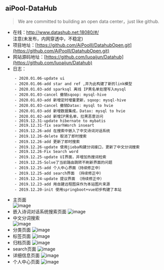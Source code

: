 ## aiPool-DataHub
 
> We are committed to building an open data center，just like github.

- 在线：http://www.datashub.net:18080/#/   
注意(未发布，内网穿透中，不稳定)
- 项目地址：[https://github.com/AiPoolll/DatahubOpen.git](https://github.com/AiPoolll/DatahubOpen.git)
- 网站源码地址：[https://github.com/luoaijun/Datahub](https://github.com/luoaijun/Datahub)
- 日志：

```
    - 2020.01.06-update ui
    - 2020.01.06-add star and ref ,并为此构建了新的link模型
    - 2020.01.03-add sparksql 离线 IP黑名单处理写入mysql
    - 2020.01.03-cancel 撤销sqoop: mysql-hive 
    - 2020.01.03-add 新增定时增量更新，sqoop: mysql-hive 
    - 2020.01.03-cancel 撤销Datax: mysql to hvie
    - 2020.01.03-add 新增数据集成，Datax: mysql to hvie
    - 2020.01.02-add 新增IP黑名单，拉黑恶意访问
    - 2019.12.31-update hibernate to mybatis 
    - 2019.12.31-fix searhWorch inseart
    - 2019.12.26-add 在搜索中嵌入了中文诗词对话系统
    - 2019.12.26-delete 取消了即时搜索
    - 2019.12.26-add 更新了即时搜索
    - 2019.12.26-update 使用jieba构建分词接口，更新了中文分词搜索 
    - 2019.12.26-Fix Search word 
    - 2019.12.25-update UI界面，并增加热搜词检索
    - 2019.12.25-Solve了当前路由跳转不刷新界面的问题
    - 2019.12.25-add 个人中心界面（持续修正中）
    - 2019.12.25-add search界面 （持续修正中）
    - 2019.12.24-update 提议界面 （持续修正中）
    - 2019.12.23-add 用自建远程图床作为本站图片来源
    - 2019.12.20-init 使用springboot+vue初步构建了本站
```

- 主页面  
![image](http://192.144.186.150/images/datahub/2.PNG)
- 嵌入诗词对话系统搜索页面
![image](http://192.144.186.150/images/datahub/9.PNG)
- 中文分词搜索  
![image](http://192.144.186.150/images/datahub/8.PNG)
- 分类页面
![image](http://192.144.186.150/images/datahub/3.PNG)
- 标签页面
![image](http://192.144.186.150/images/datahub/4.PNG)
- 归档页面
![image](http://192.144.186.150/images/datahub/5.PNG)
- search页面
![image](http://192.144.186.150/images/datahub/6.PNG)
- 详细信息页面
![image](http://192.144.186.150/images/datahub/10.PNG)
- 个人中心页面
![image](http://192.144.186.150/images/datahub/7.PNG)
